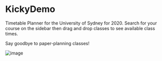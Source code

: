 # KickyDemo

Timetable Planner for the University of Sydney for 2020. Search for your course on the sidebar then drag and drop classes to see available class times. 

Say goodbye to paper-planning classes!

![image](https://user-images.githubusercontent.com/39748879/140604499-e4e2b38d-a7cd-4a83-9ce0-e8d88b4d9e92.png)
